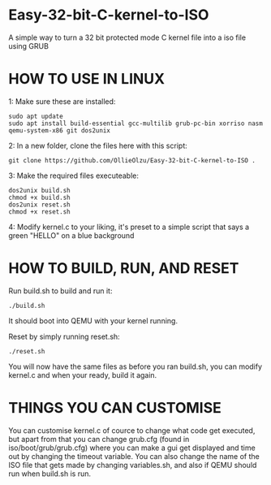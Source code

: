 # Easy-32-bit-C-kernel-to-ISO

A simple way to turn a 32 bit protected mode C kernel file into a iso file using GRUB

# HOW TO USE IN LINUX

1: Make sure these are installed:

    sudo apt update
    sudo apt install build-essential gcc-multilib grub-pc-bin xorriso nasm qemu-system-x86 git dos2unix

2: In a new folder, clone the files here with this script:

    git clone https://github.com/OllieOlzu/Easy-32-bit-C-kernel-to-ISO .

3: Make the required files executeable:

    dos2unix build.sh 
    chmod +x build.sh 
    dos2unix reset.sh 
    chmod +x reset.sh

4: Modify kernel.c to your liking, it's preset to a simple script that says a green "HELLO" on a blue background

# HOW TO BUILD, RUN, AND RESET

Run build.sh to build and run it:

    ./build.sh

It should boot into QEMU with your kernel running. 

Reset by simply running reset.sh:

    ./reset.sh

You will now have the same files as before you ran build.sh, you can modify kernel.c and when your ready, build it again.

# THINGS YOU CAN CUSTOMISE

You can customise kernel.c of cource to change what code get executed, but apart from that you can change grub.cfg (found in iso/boot/grub/grub.cfg) where you can make a gui get displayed and time out by changing the timeout variable. You can also change the name of the ISO file that gets made by changing variables.sh, and also if QEMU should run when build.sh is run.

